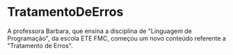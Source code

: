 # TratamentoDeErros
A professora Barbara, que ensina a disciplina de "Linguagem de Programação", da escola ETE FMC, começou um novo conteúdo referente a "Tratamento de Erros". 
